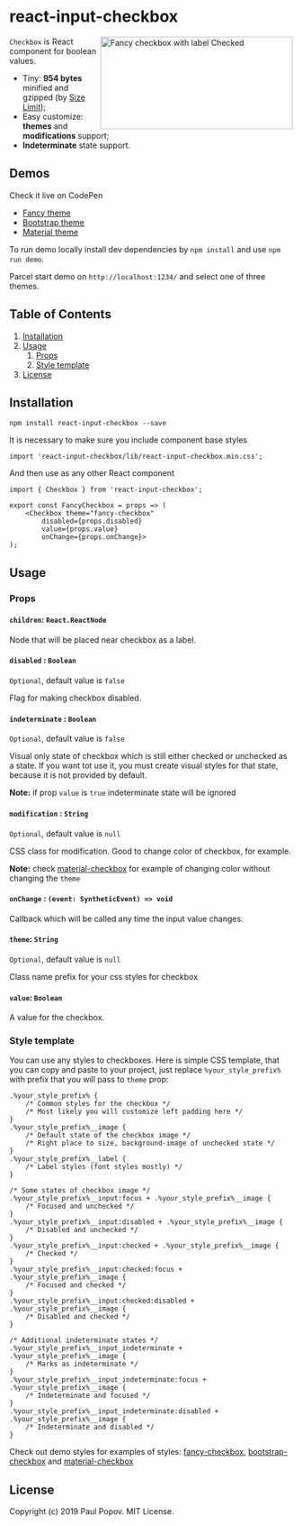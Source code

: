 # react-input-checkbox

<img src="https://paul-s.house/assets/checkbox.svg" align="right"
     alt="Fancy checkbox with label Checked" width="342" height="164">

`Checkbox` is React component for boolean values.

* Tiny: __954 bytes__ minified and gzipped (by [Size Limit](https://github.com/ai/size-limit));
* Easy customize: __themes__ and __modifications__ support;
* __Indeterminate__ state support.

## Demos

Check it live on CodePen
* [Fancy theme](https://codepen.io/justredpaul/full/OJLQVBy)
* [Bootstrap theme](https://codepen.io/justredpaul/full/ExYQVVO)
* [Material theme](https://codepen.io/justredpaul/full/bGbLVyM)

To run demo locally install dev dependencies by `npm install` and use `npm run demo`.

Parcel start demo on `http://localhost:1234/` and select one of three themes.

## Table of Contents

1. [Installation](#installation)
2. [Usage](#usage)
    1. [Props](#props)
    2. [Style template](#style-template)
3. [License](#license)

## Installation

`npm install react-input-checkbox --save`

It is necessary to make sure you include component base styles

`import 'react-input-checkbox/lib/react-input-checkbox.min.css';`

And then use as any other React component

```
import { Checkbox } from 'react-input-checkbox';

export const FancyCheckbox = props => (
    <Checkbox theme="fancy-checkbox"
        disabled={props.disabled}
        value={props.value}
        onChange={props.onChange}>
);
```

## Usage

### Props

#### `children`: `React.ReactNode`

Node that will be placed near checkbox as a label.


#### `disabled` : `Boolean`

`Optional`, default value is `false`

Flag for making checkbox disabled.


#### `indeterminate` : `Boolean`

`Optional`, default value is `false`

Visual only state of checkbox which is still either checked or unchecked as a state.
If you want tot use it, you must create visual styles for that state, 
because it is not provided by default.

__Note:__ if prop `value` is `true` indeterminate state will be ignored

#### `modification` : `String`

`Optional`, default value is `null`

CSS class for modification. Good to change color of checkbox, for example.

__Note:__ check [material-checkbox](demo/material-theme.css) for example of changing
 color without changing the `theme`


#### `onChange` : `(event: SyntheticEvent) => void`

Callback which will be called any time the input value changes.


#### `theme`: `String`

`Optional`, default value is `null`

Class name prefix for your css styles for checkbox


#### `value`: `Boolean`

A value for the checkbox.

### Style template

You can use any styles to checkboxes. Here is simple CSS template, that you can copy and paste
to your project, just replace `%your_style_prefix%` with prefix that you will pass to `theme` prop:

```
.%your_style_prefix% {
    /* Common styles for the checkbox */
    /* Most likely you will customize left padding here */
}
.%your_style_prefix%__image {
    /* Default state of the checkbox image */
    /* Right place to size, background-image of unchecked state */
}
.%your_style_prefix%__label {
    /* Label styles (font styles mostly) */
}

/* Some states of checkbox image */
.%your_style_prefix%__input:focus + .%your_style_prefix%__image {
    /* Focused and unchecked */
}
.%your_style_prefix%__input:disabled + .%your_style_prefix%__image {
    /* Disabled and unchecked */
}
.%your_style_prefix%__input:checked + .%your_style_prefix%__image {
    /* Checked */
}
.%your_style_prefix%__input:checked:focus + .%your_style_prefix%__image {
    /* Focused and checked */
}
.%your_style_prefix%__input:checked:disabled + .%your_style_prefix%__image {
    /* Disabled and checked */
}

/* Additional indeterminate states */
.%your_style_prefix%__input_indeterminate + .%your_style_prefix%__image {
    /* Marks as indeterminate */
}
.%your_style_prefix%__input_indeterminate:focus + .%your_style_prefix%__image {
    /* Indeterminate and focused */
}
.%your_style_prefix%__input_indeterminate:disabled + .%your_style_prefix%__image {
    /* Indeterminate and disabled */
}

``` 

Check out demo styles for examples of styles:
 [fancy-checkbox](demo/fancy-theme.css), 
 [bootstrap-checkbox](demo/bootstrap-theme.css) and
 [material-checkbox](demo/material-theme.css)

## License

Copyright (c) 2019 Paul Popov. MIT License.